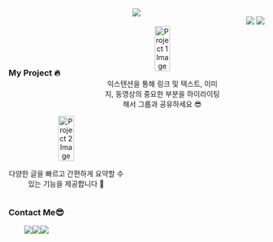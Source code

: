 <!-- header section -->
<div align="center" >
  <img src="https://capsule-render.vercel.app/api?type=waving&color=BA94D1&fontColor=DEBACE&height=200&section=header&text=Chobae's%20github:)&fontSize=90" />
  <div align="right">
    <!-- hits -->
    <img src="https://hits.seeyoufarm.com/api/count/incr/badge.svg?url=https%3A%2F%2Fgithub.com%2FChoBaeKR&count_bg=%231C639B&title_bg=%23818181&icon=github.svg&icon_color=%23E7E7E7&title=Github&edge_flat=false" />
    <!-- wakatime -->
    <img src="https://wakatime.com/badge/user/e9677005-62e3-493c-8c14-3f89407b0a86.svg" />
  </div>
</div>


<!--Project section -->
<div align="center" style="display: flex; flex-wrap: wrap; justify-content: space-between; align-items: center;">

  <h3>My Project  🔥</h3>
  <div style="display: flex; flex-direction: column; justify-content: center; align-items: center; max-width: 45%;">
    <a href="https://github.com/ChoBae/Highlighters">
      <img src="https://img1.daumcdn.net/thumb/R1280x0/?scode=mtistory2&fname=https%3A%2F%2Fblog.kakaocdn.net%2Fdn%2F31yWM%2FbtrXCZpaP2S%2FyqPF5xC7b25iYzKE5KflE1%2Fimg.png" alt="Project 1 Image" style="width: 50%; max-width: 200px;">
    </a>
    <p>익스텐션을 통해 링크 및 텍스트, 이미지, 동영상의 중요한 부분을 하이라이팅해서 그룹과 공유하세요 😎</p>
  </div>
  <br>
  <div style="display: flex; flex-direction: column; justify-content: center; align-items: center; max-width: 45%;">
    <a href="https://github.com/SummaryWagon/SummaryWagon">
      <img src="https://user-images.githubusercontent.com/101175828/236845283-1c4025f1-28c2-454e-a1fb-f9a9fcd43a76.png" alt="Project 2 Image" style="width: 50%; max-width: 200px;">
    </a>
    <p>다양한 글을 빠르고 간편하게 요약할 수 있는 기능을 제공합니다 🤖</p>
  </div>

</div>

<!--profile section -->
<div align="center" style="display: flex; flex-wrap: wrap; justify-content: space-between; align-items: center;">
  <!-- git most languages -->
<!--   <img style="max-width: 45%;" src="https://github-readme-stats.vercel.app/api/top-langs/?username=Chobae&theme=omni&exclude_repo=Algorithms,Jungletube,SwJungle5thW106&hide=c,perl,makefile&layout=compact&langs_count=8"/> -->

  <div style="display: flex; flex-direction: column; justify-content: center; align-items: center; max-width: 45%;">
    <h3>Contact Me😎</h3>
    <div style="display: flex; justify-content: center;">
      <a href="mailto:tmsprqo@gmail.com"><img src="https://img.shields.io/badge/gmail-EA4335?style=flat-square&logo=Gmail&logoColor=white"/></a>
      <a href="https://www.instagram.com/whqo/"><img src="https://img.shields.io/badge/instagram-E4405F?style=flat-square&logo=Instagram&logoColor=white"/></a>
      <a href="https://velog.io/@chobae"><img src="https://img.shields.io/badge/velog-20C997?style=flat-square&logo=Velog&logoColor=white"/></a>
    </div>

  </div>
</div>
<!-- skill sectin -->

<!-- <div align="center" >

### 몰루?
  <img src="https://github-readme-stats.vercel.app/api?username=ChobaeKR&theme=omni&show_icons=true">
</div>
 -->

<!--

<div align="center">
 <h1> main</h1>
	<img src="https://img.shields.io/badge/Java-007396?style=flat&logo=Java&logoColor=white" />
	<img src="https://img.shields.io/badge/HTML5-E34F26?style=flat&logo=HTML5&logoColor=white" />
	<img src="https://img.shields.io/badge/CSS3-1572B6?style=flat&logo=CSS3&logoColor=white" />
</div>
 -->

<!-- footer section -->
<!-- <div align="center">
  <img src="https://capsule-render.vercel.app/api?type=waving&color=BA94D1&height=200&section=footer">
</div>
 -->
<!-- 안녕하세요😀

최근 `반응형 웹` 에 관심이 많습니다 !

FE 기술을 떠나 다른 `AI` `빅데이터` `블록체인`

같은 신기술에도 관심이 많고, 이야기하는 것을 좋아합니다 😁

현재는 `모각코` 라는 코딩테스트 스터디를 참여하고 있습니다🐱‍👤

 `react`를 공부하며, 평소 아이디어였던 심플한 정보 제공 웹을 제작 하고 있습니다 😊

## 💻 개발 경험 및 교육 Development experience and education.
수리중 🔨
<!-- <a href="https://www.notion.so/Sally-2-f40b07bab9164c509556661fabfdf0c6">[2021. 07 ~ 08]     파이썬 코칭 스터디 🏆 (네이버 부스트 코스)</a>
 -->
<!-- ## 📚 My Skill.
FrontEnd - HTML, CSS, JS, REACT
 -->
